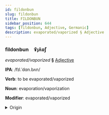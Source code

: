 ```yaml
---
id: fildonbun
slug: fildonbun
title: FILDONBUN
sidebar_position: 644
tags: [fildonbun, Adjective, Germanic]
description: evaporated/vaporized § Adjective
---
```


### fildonbun&emsp;<span kind="abugida">ɤ͊ȷʌ̃ʋ̃ʃ</span>

*evaporated/vaporized* **§** [Adjective](../../tags/Adjective)

**IPA**: /fɪl.ˈdɑn.bʌn/

**Verb**: to be evaporated/vaporized

**Noun**: evaporation/vaporization

**Modifier**: evaporated/vaporized

<details>
    <summary>Origin</summary>
    Dutch verdampen [vɛrdaːmpən]<br/>
    <em>Germanic Language Family</em>
</details>
